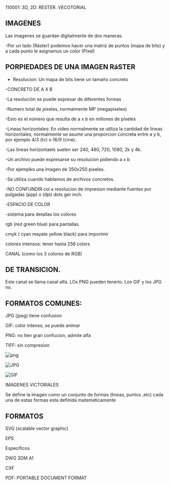 110001: 3D, 2D: RESTER. VECOTORIAL

## IMAGENES

Las imagenes se guardan digitalmente de dos maneras.

-Por un lado (Ráster) podemos hacer una matriz de puntos (mapa de bits) y a cada punto le asignamos un color (Píxel)

## PORPIEDADES DE UNA IMAGEN RáSTER 

* Resolucion: Un mapa de bits tiene un tamaño concreto

-CONCRETO DE A X B 

-La resolución se puede expresar de diferentes formas

-Numero total de píxeles, normalmente MP (megapixeles)

-Esto es el número que resulta de a x b en millones de píxeles

-Lineas horizontales: En video normalmente se utiliza la cantidad de líneas horizontales, normalmente se asume una proporcion concreta entre a y b, por ejemplo 4/3 (tv) o 16/9 (cine).

-Las lineas horizontaels suelen ser 240, 480, 720, 1080, 2k y 4k.

-Un archivo puede expresarse su resolucion pidiendo a x b

-Por ejemplko una imagen de 350x250 pixeles.

-Se utiliza cuando hablamos de archivos concretos.

-NO CONFUNDIR col a resolucion de impresion mediante fuentes por pulgadas (ppp) o (dpi) dots ger inch.

-ESPACIO DE COLOR

-sistema para detallas los colores 

rgb (red green blue) para pantallas

cmyk ( cyan mayate yellow black) para imporimir 

colores intensos: tener hasta 256 colors

CANAL (como los 3 colores de RGB)

## DE TRANSICION.
 
Este canal se llama canal alfa. LOs PNG pueden tenerlo. Los GIF y los JPG no.
 
## FORMATOS COMUNES:

JPG (jpeg) tiene confusion

GIF: color intenso, se puede animar 

PNG:  no tien gran confucion, admite alfa

TIFF: sin compresion


![png](https://www.ionos.es/digitalguide/fileadmin/DigitalGuide/Screenshots_2020/JPG-photo-at-a-quality-setting-of-25.png)

![JPG](https://static4.depositphotos.com/1006994/298/v/600/depositphotos_2983099-stock-illustration-grunge-design.jpg)

![GIF](https://cdn.oldskull.net/wp-content/uploads/2019/08/6-gifs-animados-dvdp-oldskull-.gif)



IMAGENES VICTORIALES

Se define la imagen como un conjunto de formas (lineas, puntos ,etc) cada una de estas formas esta definida matematicamente

## FORMATOS

SVG (scalable vector graphic)

EPS

Especificos

DWG 3DM A1

CXF

PDF: PORTABLE DOCUMENT FORMAT
